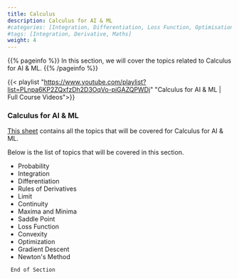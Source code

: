 ```yaml
---
title: Calculus
description: Calculus for AI & ML
#categories: [Integration, Differentiation, Loss Function, Optimisation, Gradient Descent]
#tags: [Integration, Derivative, Maths]
weight: 4
---
```


{{% pageinfo %}}
In this section, we will cover the topics related to Calculus for AI & ML.
{{% /pageinfo %}}

{{< playlist "https://www.youtube.com/playlist?list=PLnpa6KP2ZQxfzDh2D3OqVo-piGAZQPWDj" 
        "Calculus for AI & ML | Full Course Videos">}}

###  Calculus for AI & ML
[This sheet](https://docs.google.com/spreadsheets/d/1NUv9DrXJcFZs0SGHiLo8GSyCP58nR2_1lD1YDGzwC1A/edit?gid=801046905#gid=801046905) 
contains all the topics that will be covered for Calculus for AI & ML.

Below is the list of topics that will be covered in this section.
-  Probability
- Integration
- Differentiation
- Rules of Derivatives
- Limit
- Continuity
- Maxima and Minima
- Saddle Point
- Loss Function
- Convexity
- Optimization
- Gradient Descent
- Newton's Method


``` End of Section```